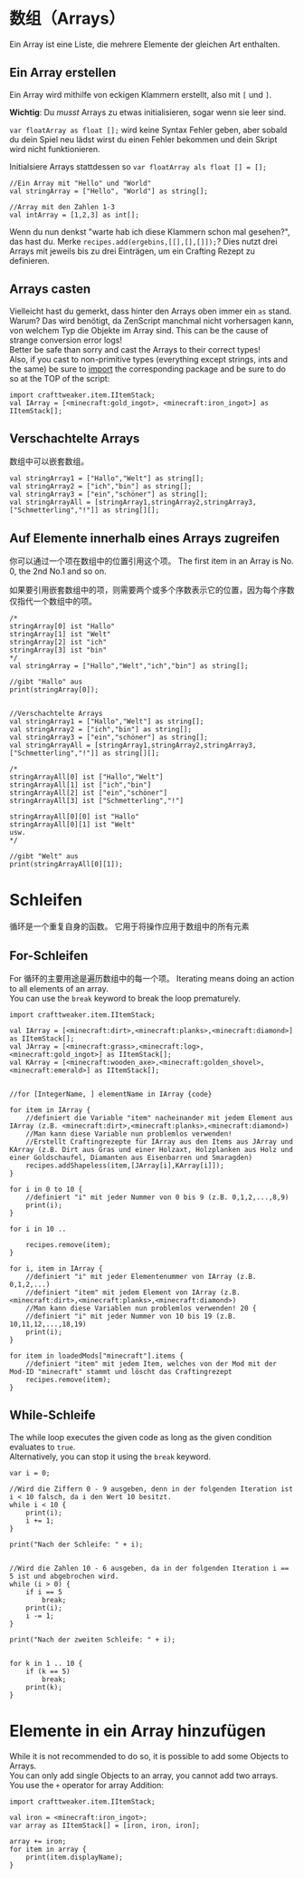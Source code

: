 # 数组（Arrays）

Ein Array ist eine Liste, die mehrere Elemente der gleichen Art enthalten.

## Ein Array erstellen

Ein Array wird mithilfe von eckigen Klammern erstellt, also mit `[` und `]`.

**Wichtig**: Du *musst* Arrays zu etwas initialisieren, sogar wenn sie leer sind.

`var floatArray as float [];` wird keine Syntax Fehler geben, aber sobald du dein Spiel neu lädst wirst du einen Fehler bekommen und dein Skript wird nicht funktionieren.

Initialsiere Arrays stattdessen so `var floatArray als float [] = [];`

```zenscript
//Ein Array mit "Hello" und "World"
val stringArray = ["Hello", "World"] as string[];

//Array mit den Zahlen 1-3
val intArray = [1,2,3] as int[];
```

Wenn du nun denkst "warte hab ich diese Klammern schon mal gesehen?", das hast du. Merke `recipes.add(ergebins,[[],[],[]]);`? Dies nutzt drei Arrays mit jeweils bis zu drei Einträgen, um ein Crafting Rezept zu definieren.

## Arrays casten

Vielleicht hast du gemerkt, dass hinter den Arrays oben immer ein `as` stand.  
Warum? Das wird benötigt, da ZenScript manchmal nicht vorhersagen kann, von welchem Typ die Objekte im Array sind. This can be the cause of strange conversion error logs!  
Better be safe than sorry and cast the Arrays to their correct types!  
Also, if you cast to non-primitive types (everything except strings, ints and the same) be sure to [import](/AdvancedFunctions/Import/) the corresponding package and be sure to do so at the TOP of the script:

```zenscript
import crafttweaker.item.IItemStack;
val IArray = [<minecraft:gold_ingot>, <minecraft:iron_ingot>] as IItemStack[];
```

## Verschachtelte Arrays

数组中可以嵌套数组。

```zenscript
val stringArray1 = ["Hallo","Welt"] as string[];
val stringArray2 = ["ich","bin"] as string[];
val stringArray3 = ["ein","schöner"] as string[];
val stringArrayAll = [stringArray1,stringArray2,stringArray3,["Schmetterling","!"]] as string[][];
```

## Auf Elemente innerhalb eines Arrays zugreifen

你可以通过一个项在数组中的位置引用这个项。 The first item in an Array is No. 0, the 2nd No.1 and so on.

如果要引用嵌套数组中的项，则需要两个或多个序数表示它的位置，因为每个序数仅指代一个数组中的项。

```zenscript
/*
stringArray[0] ist "Hallo"
stringArray[1] ist "Welt"
stringArray[2] ist "ich"
stringArray[3] ist "bin"
*/
val stringArray = ["Hallo","Welt","ich","bin"] as string[];

//gibt "Hallo" aus
print(stringArray[0]);


//Verschachtelte Arrays
val stringArray1 = ["Hallo","Welt"] as string[];
val stringArray2 = ["ich","bin"] as string[];
val stringArray3 = ["ein","schöner"] as string[];
val stringArrayAll = [stringArray1,stringArray2,stringArray3,["Schmetterling","!"]] as string[][];

/*
stringArrayAll[0] ist ["Hallo","Welt"]
stringArrayAll[1] ist ["ich","bin"]
stringArrayAll[2] ist ["ein","schöner"]
stringArrayAll[3] ist ["Schmetterling","!"]

stringArrayAll[0][0] ist "Hallo"
stringArrayAll[0][1] ist "Welt"
usw.
*/

//gibt "Welt" aus
print(stringArrayAll[0][1]);
```

# Schleifen

循环是一个重复自身的函数。 它用于将操作应用于数组中的所有元素

## For-Schleifen

For 循环的主要用途是遍历数组中的每一个项。 Iterating means doing an action to all elements of an array.  
You can use the `break` keyword to break the loop prematurely.

```zenscript
import crafttweaker.item.IItemStack;

val IArray = [<minecraft:dirt>,<minecraft:planks>,<minecraft:diamond>] as IItemStack[];
val JArray = [<minecraft:grass>,<minecraft:log>,<minecraft:gold_ingot>] as IItemStack[];
val KArray = [<minecraft:wooden_axe>,<minecraft:golden_shovel>,<minecraft:emerald>] as IItemStack[];


//for [IntegerName, ] elementName in IArray {code}

for item in IArray {
    //definiert die Variable "item" nacheinander mit jedem Element aus IArray (z.B. <minecraft:dirt>,<minecraft:planks>,<minecraft:diamond>)
    //Man kann diese Variable nun problemlos verwenden!
    //Erstellt Craftingrezepte für IArray aus den Items aus JArray und KArray (z.B. Dirt aus Gras und einer Holzaxt, Holzplanken aus Holz und einer Goldschaufel, Diamanten aus Eisenbarren und Smaragden)
    recipes.addShapeless(item,[JArray[i],KArray[i]]);
}

for i in 0 to 10 {
    //definiert "i" mit jeder Nummer von 0 bis 9 (z.B. 0,1,2,...,8,9)
    print(i);
}

for i in 10 ..

    recipes.remove(item);
}

for i, item in IArray {
    //definiert "i" mit jeder Elementenummer von IArray (z.B. 0,1,2,...)
    //definiert "item" mit jedem Element von IArray (z.B. <minecraft:dirt>,<minecraft:planks>,<minecraft:diamond>)
    //Man kann diese Variablen nun problemlos verwenden! 20 {
    //definiert "i" mit jeder Nummer von 10 bis 19 (z.B. 10,11,12,...,18,19)
    print(i);
}

for item in loadedMods["minecraft"].items {
    //definiert "item" mit jedem Item, welches von der Mod mit der Mod-ID "minecraft" stammt und löscht das Craftingrezept
    recipes.remove(item);
}
```

## While-Schleife

The while loop executes the given code as long as the given condition evaluates to `true`.  
Alternatively, you can stop it using the `break` keyword.

```zenscript
var i = 0; 

//Wird die Ziffern 0 - 9 ausgeben, denn in der folgenden Iteration ist i < 10 falsch, da i den Wert 10 besitzt.
while i < 10 {
    print(i); 
    i += 1;
} 

print("Nach der Schleife: " + i);


//Wird die Zahlen 10 - 6 ausgeben, da in der folgenden Iteration i == 5 ist und abgebrochen wird.
while (i > 0) {
    if i == 5
        break;
    print(i);
    i -= 1;
}

print("Nach der zweiten Schleife: " + i);


for k in 1 .. 10 {
    if (k == 5)
        break;
    print(k);
}
```

# Elemente in ein Array hinzufügen

While it is not recommended to do so, it is possible to add some Objects to Arrays.  
You can only add single Objects to an array, you cannot add two arrays.  
You use the `+` operator for array Addition:

```zenscript
import crafttweaker.item.IItemStack;

val iron = <minecraft:iron_ingot>;
var array as IItemStack[] = [iron, iron, iron];

array += iron;
for item in array {
    print(item.displayName);
}
```